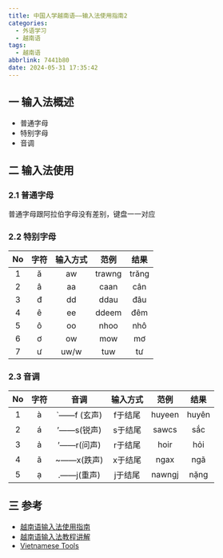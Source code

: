 ```yaml
---
title: 中国人学越南语——输入法使用指南2
categories:
  - 外语学习
  - 越南语
tags:
  - 越南语
abbrlink: 7441b80
date: 2024-05-31 17:35:42
---
```

## 一  输入法概述

* 普通字母
* 特别字母
* 音调

<!--more-->

## 二 输入法使用

### 2.1 普通字母

普通字母跟阿拉伯字母没有差别，键盘一一对应

### 2.2  特别字母

|  No  | 字符 | 输入方式 |  范例  | 结果  |
| :--: | :--: | :------: | :----: | :---: |
|  1   |  ă   |    aw    | trawng | trăng |
|  2   |  â   |    aa    |  caan  |  cân  |
|  3   |  đ   |    dd    |  ddau  |  đâu  |
|  4   |  ê   |    ee    | ddeem  |  đêm  |
|  5   |  ô   |    oo    |  nhoo  |  nhô  |
|  6   |  ơ   |    ow    |  mow   |  mơ   |
|  7   |  ư   |   uw/w   |  tuw   |  tư   |

### 2.3 音调

|  No  | 字符 |    音调     | 输入方式 |  范例  | 结果  |
| :--: | :--: | :---------: | :------: | :----: | :---: |
|  1   |  à   | `——f (玄声) | f于结尾  | huyeen | huyên |
|  2   |  á   | ’——s(锐声)  | s于结尾  | sawcs  |  sắc  |
|  3   |  ả   | ’——r(问声)  | r于结尾  |  hoir  |  hỏi  |
|  4   |  ã   | ~——x(跌声)  | x于结尾  |  ngax  |  ngã  |
|  5   |  ạ   | .——j(重声)  | j于结尾  | nawngj | nặng  |

## 三 参考

* [越南语输入法使用指南](https://blog.csdn.net/qizhi321123/article/details/138206120)
* [越南语输入法教程讲解](http://vie.tingroom.com/yufa/ynycyyf/9217.html)
* [Vietnamese Tools](https://www.vietnamesetools.com/zh-cn)